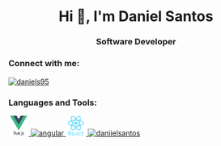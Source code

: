 <h1 align="center">Hi 👋, I'm Daniel Santos</h1>
<h3 align="center">Software Developer</h3>

<h3 align="left">Connect with me:</h3>
<p align="left">
<a href="https://linkedin.com/in/daniels95" target="blank"><img align="center" src="https://raw.githubusercontent.com/rahuldkjain/github-profile-readme-generator/master/src/images/icons/Social/linked-in-alt.svg" alt="daniels95" height="30" width="40" /></a>
</p>

<h3 align="left">Languages and Tools:</h3>




<a href="https://github.com/daniielsantos">
<img src="https://raw.githubusercontent.com/devicons/devicon/master/icons/vuejs/vuejs-original-wordmark.svg" alt="vuejs" width="40" height="40"/> </a> <a href="https://angular.io" target="_blank" rel="noreferrer"> <img src="https://angular.io/assets/images/logos/angular/angular.svg" alt="angular" width="40" height="40"/> </a> <a href="https://reactjs.org/" target="_blank" rel="noreferrer"> <img src="https://raw.githubusercontent.com/devicons/devicon/master/icons/react/react-original-wordmark.svg" alt="react" width="40" height="40"/> <a href="https://golang.org" target="_blank" rel="noreferrer"> 

  <img height="180em" src="https://github-readme-stats.vercel.app/api?username=daniielsantos&show_icons=true&theme=dracula&title_color=000000&locale=en" data-canonical-src="https://github-readme-stats.vercel.app/api?username=daniielsantos&amp;show_icons=true&amp;theme=dracula&amp;include_all_commits=true&amp;count_private=true" style="max-width: 100%;" alt="daniielsantos" />
  
</a>
